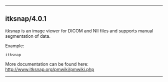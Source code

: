 
----------------------------------
## itksnap/4.0.1 ##
itksnap is an image viewer for DICOM and NII files and supports manual segmentation of data.


Example:
```
itksnap
```

More documentation can be found here: http://www.itksnap.org/pmwiki/pmwiki.php

----------------------------------
